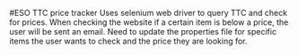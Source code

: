 #ESO TTC price tracker
Uses selenium web driver to query TTC and check for prices.
When checking the website if a certain item is below a price, the user will be sent an email.
Need to update the properties file for specific items the user wants to check and the price they are looking for.  